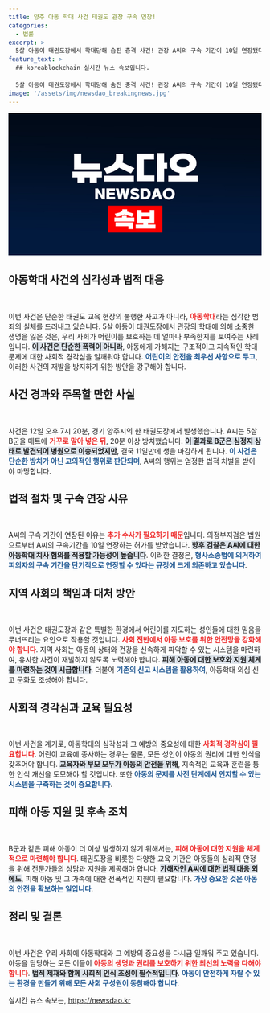 ```yaml
---
title: 양주 아동 학대 사건 태권도 관장 구속 연장!
categories:
  - 법률
excerpt: >
  5살 아동이 태권도장에서 학대당해 숨진 충격 사건! 관장 A씨의 구속 기간이 10일 연장됐다. 검사 수사와 추가 피해 아동 조사에 나선 경찰의 발 빠른 대응이 주목받고 있다.
feature_text: >
  ## koreablockchain 실시간 뉴스 속보입니다.

  5살 아동이 태권도장에서 학대당해 숨진 충격 사건! 관장 A씨의 구속 기간이 10일 연장됐다. 검사 수사와 추가 피해 아동 조사에 나선 경찰의 발 빠른 대응이 주목받고 있다.
image: '/assets/img/newsdao_breakingnews.jpg'
---
```


<p><img src="/assets/img/newsdao_breakingnews.jpg" alt="koreablockchain 속보" /></p>

<h2 data-ke-size="size26">아동학대 사건의 심각성과 법적 대응</h2>

<p data-ke-size="size16">&nbsp;</p>

<p>이번 사건은 단순한 태권도 교육 현장의 불행한 사고가 아니라, <b><span style="color: #ee2323;">아동학대</span></b>라는 심각한 범죄의 실체를 드러내고 있습니다. 5살 아동이 태권도장에서 관장의 학대에 의해 소중한 생명을 잃은 것은, 우리 사회가 어린이를 보호하는 데 얼마나 부족한지를 보여주는 사례입니다. <b><span style="background-color: #21538527;">이 사건은 단순한 폭력이 아니라</span></b>, 아동에게 가해지는 구조적이고 지속적인 학대 문제에 대한 사회적 경각심을 일깨워야 합니다. <b><span style="color: #1a5490;">어린이의 안전을 최우선 사항으로 두고</span></b>, 이러한 사건의 재발을 방지하기 위한 방안을 강구해야 합니다.</p>

<h2 data-ke-size="size26">사건 경과와 주목할 만한 사실</h2>

<p data-ke-size="size16">&nbsp;</p>

<p>사건은 12일 오후 7시 20분, 경기 양주시의 한 태권도장에서 발생했습니다. A씨는 5살 B군을 매트에 <b><span style="color: #ee2323;">거꾸로 말아 넣은 뒤</span></b>, 20분 이상 방치했습니다. <b><span style="background-color: #21538527;">이 결과로 B군은 심정지 상태로 발견되어 병원으로 이송되었지만</span></b>, 결국 11일만에 생을 마감하게 됩니다. <b><span style="color: #1a5490;">이 사건은 단순한 방치가 아닌 고의적인 행위로 판단되며</span></b>, A씨의 행위는 엄정한 법적 처벌을 받아야 마땅합니다.</p>

<h2 data-ke-size="size26">법적 절차 및 구속 연장 사유</h2>

<p data-ke-size="size16">&nbsp;</p>

<p>A씨의 구속 기간이 연장된 이유는 <b><span style="color: #ee2323;">추가 수사가 필요하기 때문</span></b>입니다. 의정부지검은 법원으로부터 A씨의 구속기간을 10일 연장하는 허가를 받았습니다. <b><span style="background-color: #21538527;">향후 검찰은 A씨에 대한 아동학대 치사 혐의를 적용할 가능성이 높습니다</span></b>. 이러한 결정은, <b><span style="color: #1a5490;">형사소송법에 의거하여 피의자의 구속 기간을 단기적으로 연장할 수 있다는 규정에 크게 의존하고 있습니다</span></b>.</p>

<h2 data-ke-size="size26">지역 사회의 책임과 대처 방안</h2>

<p data-ke-size="size16">&nbsp;</p>

<p>이번 사건은 태권도장과 같은 특별한 환경에서 어린이를 지도하는 성인들에 대한 믿음을 무너뜨리는 요인으로 작용할 것입니다. <b><span style="color: #ee2323;">사회 전반에서 아동 보호를 위한 안전망을 강화해야 합니다</span></b>. 지역 사회는 아동의 상태와 건강을 신속하게 파악할 수 있는 시스템을 마련하여, 유사한 사건이 재발하지 않도록 노력해야 합니다. <b><span style="background-color: #21538527;">피해 아동에 대한 보호와 지원 체계를 마련하는 것이 시급합니다</span></b>. 더불어 <b><span style="color: #1a5490;">기존의 신고 시스템을 활용하여</span></b>, 아동학대 의심 신고 문화도 조성해야 합니다.</p>

<h2 data-ke-size="size26">사회적 경각심과 교육 필요성</h2>

<p data-ke-size="size16">&nbsp;</p>

<p>이번 사건을 계기로, 아동학대의 심각성과 그 예방의 중요성에 대한 <b><span style="color: #ee2323;">사회적 경각심이 필요합니다</span></b>. 어린이 교육에 종사하는 경우는 물론, 모든 성인이 아동의 권리에 대한 인식을 갖추어야 합니다. <b><span style="background-color: #21538527;">교육자와 부모 모두가 아동의 안전을 위해</span></b>, 지속적인 교육과 훈련을 통한 인식 개선을 도모해야 할 것입니다. 또한 <b><span style="color: #1a5490;">아동의 문제를 사전 단계에서 인지할 수 있는 시스템을 구축하는 것이 중요합니다</span></b>.</p>

<h2 data-ke-size="size26">피해 아동 지원 및 후속 조치</h2>

<p data-ke-size="size16">&nbsp;</p>

<p>B군과 같은 피해 아동이 더 이상 발생하지 않기 위해서는, <b><span style="color: #ee2323;">피해 아동에 대한 지원을 체계적으로 마련해야 합니다</span></b>. 태권도장을 비롯한 다양한 교육 기관은 아동들의 심리적 안정을 위해 전문가들의 상담과 지원을 제공해야 합니다. <b><span style="background-color: #21538527;">가해자인 A씨에 대한 법적 대응 외에도</span></b>, 피해 아동 및 그 가족에 대한 전폭적인 지원이 필요합니다. <b><span style="color: #1a5490;">가장 중요한 것은 아동의 안전을 확보하는 일입니다</span></b>.</p>

<h2 data-ke-size="size26">정리 및 결론</h2>

<p data-ke-size="size16">&nbsp;</p>

<p>이번 사건은 우리 사회에 아동학대와 그 예방의 중요성을 다시금 일깨워 주고 있습니다. 아동을 담당하는 모든 이들이 <b><span style="color: #ee2323;">아동의 생명과 권리를 보호하기 위한 최선의 노력을 다해야 합니다</span></b>. <b><span style="background-color: #21538527;">법적 제재와 함께 사회적 인식 조성이 필수적입니다</span></b>. <b><span style="color: #1a5490;">아동이 안전하게 자랄 수 있는 환경을 만들기 위해 모든 사회 구성원이 동참해야 합니다</span></b>.</p>
실시간 뉴스 속보는, <a href="https://newsdao.kr" rel="dofollow">https://newsdao.kr</a>


